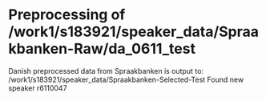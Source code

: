 # Preprocessing of /work1/s183921/speaker_data/Spraakbanken-Raw/da_0611_test
Danish preprocessed data from Spraakbanken is output to: /work1/s183921/speaker_data/Spraakbanken-Selected-Test
Found new speaker r6110047
